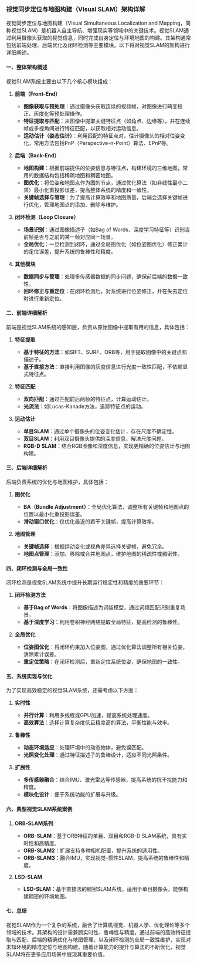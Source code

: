 ### 视觉同步定位与地图构建（Visual SLAM）架构详解

视觉同步定位与地图构建（Visual Simultaneous Localization and Mapping，简称视觉SLAM）是机器人自主导航、增强现实等领域中的关键技术。视觉SLAM通过利用摄像头获取的视觉信息，同时完成自身定位与环境地图的构建。其架构通常包括前端处理、后端优化及闭环检测等主要模块。以下将对视觉SLAM的架构进行详细阐述。

#### 一、整体架构概述

视觉SLAM系统主要由以下几个核心模块组成：

1. **前端（Front-End）**
   - **图像获取与预处理**：通过摄像头获取连续的视频帧，对图像进行畸变校正、灰度化等预处理操作。
   - **特征提取与匹配**：从图像中提取关键特征点（如角点、边缘等），并在连续帧或多视角间进行特征匹配，以获取相对运动信息。
   - **运动估计（姿态估计）**：利用匹配的特征点对，估计摄像头的相对位姿变化，常用方法包括PnP（Perspective-n-Point）算法、EPnP等。

2. **后端（Back-End）**
   - **地图构建**：根据前端提供的位姿信息与特征点，构建环境的三维地图，常用的数据结构包括稀疏地图和稠密地图。
   - **图优化**：将位姿和地图点作为图的节点，通过优化算法（如非线性最小二乘）最小化重投影误差，提高整体系统的精度和一致性。
   - **关键帧选择与管理**：为了提高计算效率和地图质量，后端会选择关键帧进行优化，管理地图点的添加、删除与维护。

3. **闭环检测（Loop Closure）**
   - **场景识别**：通过图像描述子（如Bag of Words、深度学习特征等）识别当前帧是否与之前的某一帧对应同一场景。
   - **全局优化**：一旦检测到闭环，通过全局图优化（如位姿图优化）修正累计的定位误差，提升系统的鲁棒性和精度。

4. **其他模块**
   - **数据同步与管理**：处理多传感器数据的同步问题，确保前后端的数据一致性。
   - **回环修正与重定位**：在闭环检测后，对系统进行位姿修正，并在失去定位时进行重新定位。

#### 二、前端详细解析

前端是视觉SLAM系统的感知层，负责从原始图像中提取有用的信息，具体包括：

1. **特征提取**
   - **基于特征的方法**：如SIFT、SURF、ORB等，用于提取图像中的关键点和描述子。
   - **基于直接方法**：直接利用图像的灰度信息进行光度一致性匹配，不依赖显式特征点。

2. **特征匹配**
   - **双向匹配**：通过匹配前后两帧的特征点，计算运动估计。
   - **光流法**：如Lucas-Kanade方法，追踪特征点的运动。

3. **运动估计**
   - **单目SLAM**：通过单个摄像头的位姿变化估计，存在尺度不确定性。
   - **双目SLAM**：利用双目摄像头提供的深度信息，解决尺度问题。
   - **RGB-D SLAM**：结合RGB图像和深度信息，实现更精确的位姿估计与地图构建。

#### 三、后端详细解析

后端负责系统的优化与地图维护，具体包括：

1. **图优化**
   - **BA（Bundle Adjustment）**：全局优化算法，调整所有关键帧和地图点的位置以最小化重投影误差。
   - **滑动窗口优化**：仅优化最近的若干关键帧，提高计算效率。

2. **地图管理**
   - **关键帧选择**：根据运动变化或视角差异选择关键帧，避免冗余。
   - **地图点管理**：添加、移除或合并地图点，维护地图的稀疏性或稠密性。

#### 四、闭环检测与全局一致性

闭环检测是视觉SLAM系统中提升长期运行稳定性和精度的重要环节：

1. **闭环检测方法**
   - **基于Bag of Words**：将图像描述为词袋模型，通过词频匹配识别重复场景。
   - **基于深度学习**：利用卷积神经网络提取全局特征，提高检测的鲁棒性。

2. **全局优化**
   - **位姿图优化**：将闭环约束加入位姿图，通过优化算法调整所有相关位姿，消除累计误差。
   - **重定位策略**：在闭环检测后，重新定位系统位姿，确保地图的一致性。

#### 五、系统实现与优化

为了实现高效稳定的视觉SLAM系统，还需考虑以下方面：

1. **实时性**
   - **并行计算**：利用多线程或GPU加速，提高系统处理速度。
   - **高效算法**：选择计算复杂度低且精度高的算法，平衡性能与效率。

2. **鲁棒性**
   - **动态环境适应**：处理环境中的动态物体，避免误匹配。
   - **光照变化处理**：通过特征描述子的鲁棒设计，适应不同光照条件。

3. **扩展性**
   - **多传感器融合**：结合IMU、激光雷达等传感器，提高系统的抗干扰能力和精度。
   - **模块化设计**：便于系统功能的扩展与升级。

#### 六、典型视觉SLAM系统案例

1. **ORB-SLAM系列**
   - **ORB-SLAM**：基于ORB特征的单目、双目和RGB-D SLAM系统，具有实时性和高精度。
   - **ORB-SLAM2**：扩展支持多种相机配置，提升系统的适用性。
   - **ORB-SLAM3**：融合IMU，实现视觉-惯性SLAM，提高系统的鲁棒性和精度。

2. **LSD-SLAM**
   - **LSD-SLAM**：基于直接法的稠密SLAM系统，适用于单目摄像头，能够构建稠密的环境地图。

#### 七、总结

视觉SLAM作为一个复杂的系统，融合了计算机视觉、机器人学、优化理论等多个领域的技术。其架构的设计需兼顾实时性、鲁棒性与精度，通过前端的高效特征提取与匹配、后端的精确优化与地图管理，以及闭环检测的全局一致性维护，实现对未知环境的精准定位与地图构建。随着计算能力的提升与算法的不断优化，视觉SLAM将在更多应用场景中展现其重要价值。